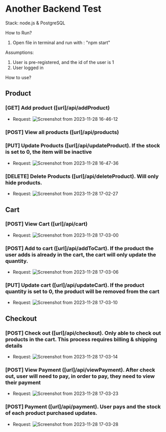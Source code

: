 # Another Backend Test

Stack:
node.js & PostgreSQL

How to Run?
1. Open file in terminal and run with : "npm start"

Assumptions:
1. User is pre-registered, and the id of the user is 1
2. User logged in


How to use?
## Product
### [GET] Add product ([url]/api/addProduct)
- Request: ![Screenshot from 2023-11-28 16-46-12](https://github.com/gregorysykes/stelath-another-backend/assets/31983359/f5220cd2-21ca-4d63-9241-45249b77e3e6)
### [POST] View all products ([url]/api/products)
### [PUT] Update Products ([url]/api/updateProduct). If the stock is set to 0, the item will be inactive
- Request: ![Screenshot from 2023-11-28 16-47-36](https://github.com/gregorysykes/stelath-another-backend/assets/31983359/d8ac79c5-5897-460a-b5e2-63136627c465)
### [DELETE] Delete Products ([url]/api/deleteProduct). Will only hide products. 
- Request: ![Screenshot from 2023-11-28 17-02-27](https://github.com/gregorysykes/stelath-another-backend/assets/31983359/b2c9c16b-7f6e-460c-8d5b-473498f92d78)

## Cart
### [POST] View Cart ([url]/api/cart)
- Request: ![Screenshot from 2023-11-28 17-03-00](https://github.com/gregorysykes/stelath-another-backend/assets/31983359/c9abd8a7-a0f8-4ec7-8eb2-2c5d3c0328f1)
### [POST] Add to cart ([url]/api/addToCart). If the product the user adds is already in the cart, the cart will only update the quantity.
- Request: ![Screenshot from 2023-11-28 17-03-06](https://github.com/gregorysykes/stelath-another-backend/assets/31983359/7c65d439-bde7-4134-a26d-82ba8228fb46)
### [PUT] Update cart ([url]/api/updateCart). If the product quantity is set to 0, the product will be removed from the cart
- Request: ![Screenshot from 2023-11-28 17-03-10](https://github.com/gregorysykes/stelath-another-backend/assets/31983359/03028ee2-e238-40c2-8439-394e85c0304b)

## Checkout
### [POST] Check out ([url]/api/checkout). Only able to check out products in the cart. This process requires billing & shipping details
- Request: ![Screenshot from 2023-11-28 17-03-14](https://github.com/gregorysykes/stelath-another-backend/assets/31983359/f668ad73-8d1a-4341-ae76-e7bc108e6306)
### [POST] View Payment ([url]/api/viewPayment). After check out, user will need to pay, in order to pay, they need to view their payment 
- Request: ![Screenshot from 2023-11-28 17-03-23](https://github.com/gregorysykes/stelath-another-backend/assets/31983359/102e25e3-92b3-41e5-a89c-fabeec418d17)
### [POST] Payment ([url]/api/payment). User pays and the stock of each product purchased updates.
- Request: ![Screenshot from 2023-11-28 17-03-28](https://github.com/gregorysykes/stelath-another-backend/assets/31983359/f3b0b6d5-c562-4024-a4a4-c0488f1f04f8)






